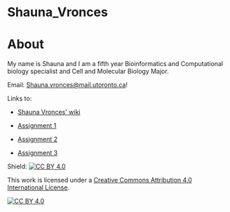 # Shauna_Vronces

# About
My name is Shauna and I am a fifth year Bioinformatics and Computational biology specialist and Cell and Molecular Biology Major.

Email: Shauna.vronces@mail.utoronto.ca!

Links to: 
* [Shauna Vronces' wiki](https://github.com/bcb420-2023/Shauna_Vronces/wiki)

* [Assignment 1]()

* [Assignment 2]()

* [Assignment 3](https://github.com/bcb420-2023/Shauna_Vronces/tree/main/A3)

Shield: [![CC BY 4.0][cc-by-shield]][cc-by]

This work is licensed under a
[Creative Commons Attribution 4.0 International License][cc-by].

[![CC BY 4.0][cc-by-image]][cc-by]

[cc-by]: http://creativecommons.org/licenses/by/4.0/
[cc-by-image]: https://i.creativecommons.org/l/by/4.0/88x31.png
[cc-by-shield]: https://img.shields.io/badge/License-CC%20BY%204.0-lightgrey.svg

<!--- CC license code by santisoler on GitHub -->
